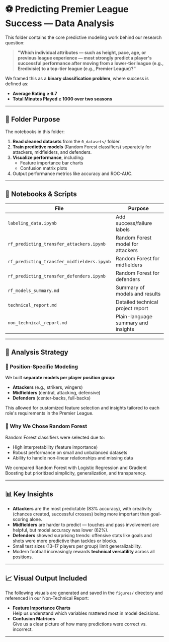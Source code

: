 
# ⚽ Predicting Premier League Success — Data Analysis

This folder contains the core predictive modeling work behind our research question:

> **"Which individual attributes — such as height, pace, age, or previous league
> experience — most strongly predict a player's successful performance after
> moving from a lower-tier league (e.g., Eredivisie) to a top-tier
> league (e.g., Premier League)?"**

We framed this as a **binary classification problem**, where success is defined as:

- **Average Rating ≥ 6.7**
- **Total Minutes Played ≥ 1000 over two seasons**

---

## 📂 Folder Purpose

The notebooks in this folder:

1. **Read cleaned datasets** from the `0_datasets/` folder.
2. **Train predictive models** (Random Forest classifiers) separately for
   attackers, midfielders, and defenders.
3. **Visualize performance**, including:
   - Feature importance bar charts
   - Confusion matrix plots
4. Output performance metrics like accuracy and ROC-AUC.

---

## 📁 Notebooks & Scripts

| File                                 | Purpose                                |
|--------------------------------------|----------------------------------------|
| `labeling_data.ipynb`                | Add success/failure labels             |
| `rf_predicting_transfer_attackers.ipynb` | Random Forest model for attackers  |
| `rf_predicting_transfer_midfielders.ipynb` | Random Forest for midfielders    |
| `rf_predicting_transfer_defenders.ipynb` | Random Forest for defenders        |
| `rf_models_summary.md`               | Summary of models and results          |
| `technical_report.md`                | Detailed technical project report      |
| `non_technical_report.md`            | Plain-language summary and insights    |

---

## 🔬 Analysis Strategy

### 📌 Position-Specific Modeling

We built **separate models per player position group**:

- **Attackers** (e.g., strikers, wingers)
- **Midfielders** (central, attacking, defensive)
- **Defenders** (center-backs, full-backs)

This allowed for customized feature selection and insights tailored to each
role's requirements in the Premier League.

### 🧠 Why We Chose Random Forest

Random Forest classifiers were selected due to:

- High interpretability (feature importance)
- Robust performance on small and unbalanced datasets
- Ability to handle non-linear relationships and missing data

We compared Random Forest with Logistic Regression and Gradient Boosting but
prioritized simplicity, generalization, and transparency.

---

## 📊 Key Insights

- **Attackers** are the most predictable (83% accuracy), with creativity
  (chances created, successful crosses) being more important than goal-scoring alone.
- **Midfielders** are harder to predict — touches and pass involvement are
   helpful, but model accuracy was lower (62%).
- **Defenders** showed surprising trends: offensive stats like goals and shots
   were more predictive than tackles or blocks.
- Small test sizes (13–17 players per group) limit generalizability.
- Modern football increasingly rewards **technical versatility** across all positions.

---

## 📈 Visual Output Included

The following visuals are generated and saved in the `figures/` directory and
referenced in our Non-Technical Report:

- **Feature Importance Charts**  
  Help us understand which variables mattered most in model decisions.
- **Confusion Matrices**  
  Give us a clear picture of how many predictions were correct vs. incorrect.

---
